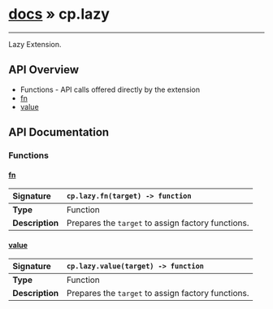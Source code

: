 # [docs](index.md) » cp.lazy
---

Lazy Extension.

## API Overview
* Functions - API calls offered directly by the extension
 * [fn](#fn)
 * [value](#value)

## API Documentation

### Functions

#### [fn](#fn)
| <span style="float: left;">**Signature**</span> | <span style="float: left;">`cp.lazy.fn(target) -> function` </span>                                                          |
| -----------------------------------------------------|---------------------------------------------------------------------------------------------------------|
| **Type**                                             | Function |
| **Description**                                      | Prepares the `target` to assign factory functions. |

#### [value](#value)
| <span style="float: left;">**Signature**</span> | <span style="float: left;">`cp.lazy.value(target) -> function` </span>                                                          |
| -----------------------------------------------------|---------------------------------------------------------------------------------------------------------|
| **Type**                                             | Function |
| **Description**                                      | Prepares the `target` to assign factory functions. |

